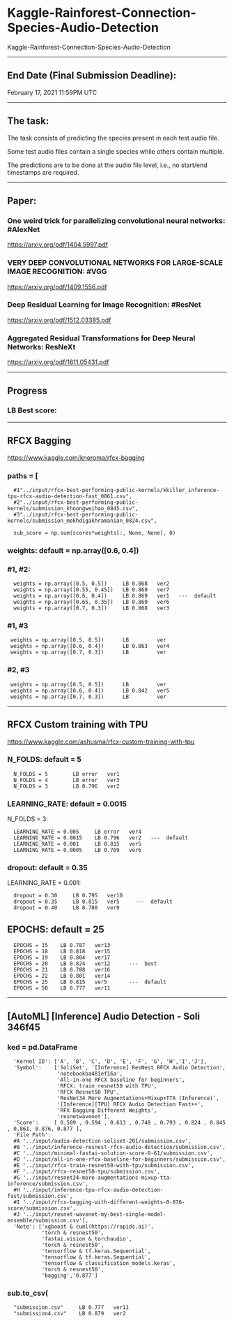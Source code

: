 # Kaggle-Rainforest-Connection-Species-Audio-Detection
Kaggle-Rainforest-Connection-Species-Audio-Detection

-------

## End Date (Final Submission Deadline): 
February 17, 2021 11:59PM UTC

-------

## The task:
The task consists of predicting the species present in each test audio file. 

Some test audio files contain a single species while others contain multiple. 

The predictions are to be done at the audio file level, i.e., no start/end timestamps are required.


-------

## Paper:


### One weird trick for parallelizing convolutional neural networks: #AlexNet
https://arxiv.org/pdf/1404.5997.pdf

### VERY DEEP CONVOLUTIONAL NETWORKS FOR LARGE-SCALE IMAGE RECOGNITION: #VGG
https://arxiv.org/pdf/1409.1556.pdf


### Deep Residual Learning for Image Recognition: #ResNet
https://arxiv.org/pdf/1512.03385.pdf


### Aggregated Residual Transformations for Deep Neural Networks: ResNeXt
https://arxiv.org/pdf/1611.05431.pdf


--------

## Progress
### LB Best score: 

-------

## RFCX Bagging
https://www.kaggle.com/kneroma/rfcx-bagging

### paths = [

      #1"../input/rfcx-best-performing-public-kernels/kkiller_inference-tpu-rfcx-audio-detection-fast_0861.csv",
      #2"../input/rfcx-best-performing-public-kernels/submission_khoongweihao_0845.csv",
      #3"../input/rfcx-best-performing-public-kernels/submission_mekhdigakhramanian_0824.csv",

      sub_score = np.sum(scores*weights[:, None, None], 0)


### weights: default = np.array([0.6, 0.4])

### #1, #2: 

      weights = np.array([0.5, 0.5])     LB 0.868   ver2
      weights = np.array([0.55, 0.45])   LB 0.869   ver7
      weights = np.array([0.6, 0.4])     LB 0.869   ver1   ---  default
      weights = np.array([0.65, 0.35])   LB 0.869   ver6
      weights = np.array([0.7, 0.3])     LB 0.868   ver3

### #1, #3

     weights = np.array([0.5, 0.5])      LB         ver
     weights = np.array([0.6, 0.4])      LB 0.863   ver4
     weights = np.array([0.7, 0.3])      LB         ver
     
    
### #2, #3  

     weights = np.array([0.5, 0.5])      LB         ver
     weights = np.array([0.6, 0.4])      LB 0.842   ver5
     weights = np.array([0.7, 0.3])      LB         ver





-------

## RFCX Custom training with TPU
https://www.kaggle.com/ashusma/rfcx-custom-training-with-tpu

### N_FOLDS: default = 5

      N_FOLDS = 5        LB error   ver1
      N_FOLDS = 4        LB error   ver3
      N_FOLDS = 3        LB 0.796   ver2

### LEARNING_RATE: default = 0.0015

N_FOLDS = 3:

      LEARNING_RATE = 0.005     LB error   ver4
      LEARNING_RATE = 0.0015    LB 0.796   ver2   ---  default
      LEARNING_RATE = 0.001     LB 0.815   ver5
      LEARNING_RATE = 0.0005    LB 0.769   ver6

### dropout: default = 0.35

LEARNING_RATE = 0.001:

      dropout = 0.30     LB 0.795   ver10     
      dropout = 0.35     LB 0.815   ver5     ---  default
      dropout = 0.40     LB 0.780   ver9

## EPOCHS: default = 25

      EPOCHS = 15    LB 0.787   ver13
      EPOCHS = 18    LB 0.818   ver15
      EPOCHS = 19    LB 0.804   ver17
      EPOCHS = 20    LB 0.824   ver12      ---  best
      EPOCHS = 21    LB 0.788   ver16
      EPOCHS = 22    LB 0.801   ver14
      EPOCHS = 25    LB 0.815   ver5       ---  default
      EPOCHS = 50    LB 0.777   ver11   
    
-------

## [AutoML] [Inference] Audio Detection - Soli 346f45


### ked = pd.DataFrame

      'Kernel ID': ['A', 'B', 'C', 'D', 'E', 'F', 'G', 'H','I','J'],
      'Symbol':    ['SoliSet', '[Inference] ResNest RFCX Audio Detection',  
                    'notebookba481ef16a', 
                    'All-in-one RFCX baseline for beginners', 
                    'RFCX: train resnet50 with TPU',  
                    'RFCX Resnet50 TPU', 
                    'ResNet34 More Augmentations+Mixup+TTA (Inference)', 
                    '[Inference][TPU] RFCX Audio Detection Fast++',
                    'RFX Bagging Different Weights',
                    'resnetwavenet'],
      'Score':     [ 0.589 , 0.594 , 0.613 , 0.748 , 0.793 , 0.824 , 0.845 , 0.861, 0.876, 0.877 ],
      'File Path':
      #A '../input/audio-detection-soliset-201/submission.csv', 
      #B '../input/inference-resnest-rfcx-audio-detection/submission.csv', 
      #C '../input/minimal-fastai-solution-score-0-61/submission.csv', 
      #D '../input/all-in-one-rfcx-baseline-for-beginners/submission.csv', 
      #E '../input/rfcx-train-resnet50-with-tpu/submission.csv', 
      #F '../input/rfcx-resnet50-tpu/submission.csv', 
      #G '../input/resnet34-more-augmentations-mixup-tta-inference/submission.csv', 
      #H '../input/inference-tpu-rfcx-audio-detection-fast/submission.csv',
      #I '../input/rfcx-bagging-with-different-weights-0-876-score/submission.csv',
      #J '../input/resnet-wavenet-my-best-single-model-ensemble/submission.csv'],      
      'Note': ['xgboost & cuml(https://rapids.ai)', 
               'torch & resnest50', 
               'fastai.vision & torchaudio', 
               'torch & resnest50', 
               'tensorflow & tf.keras.Sequential', 
               'tensorflow & tf.keras.Sequential', 
               'tensorflow & classification_models.keras', 
               'torch & resnest50', 
               'bagging','0.877']                                                  
 
 ### sub.to_csv(                  
 
      "submission.csv"     LB 0.777   ver11
      "submission4.csv"    LB 0.879   ver2
